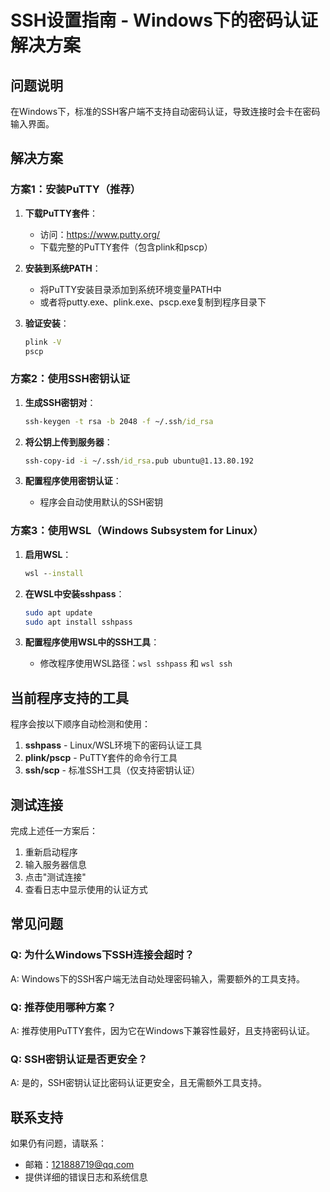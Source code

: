# SSH设置指南 - Windows下的密码认证解决方案

## 问题说明

在Windows下，标准的SSH客户端不支持自动密码认证，导致连接时会卡在密码输入界面。

## 解决方案

### 方案1：安装PuTTY（推荐）

1. **下载PuTTY套件**：
   - 访问：https://www.putty.org/
   - 下载完整的PuTTY套件（包含plink和pscp）

2. **安装到系统PATH**：
   - 将PuTTY安装目录添加到系统环境变量PATH中
   - 或者将putty.exe、plink.exe、pscp.exe复制到程序目录下

3. **验证安装**：
   ```cmd
   plink -V
   pscp
   ```

### 方案2：使用SSH密钥认证

1. **生成SSH密钥对**：
   ```cmd
   ssh-keygen -t rsa -b 2048 -f ~/.ssh/id_rsa
   ```

2. **将公钥上传到服务器**：
   ```cmd
   ssh-copy-id -i ~/.ssh/id_rsa.pub ubuntu@1.13.80.192
   ```

3. **配置程序使用密钥认证**：
   - 程序会自动使用默认的SSH密钥

### 方案3：使用WSL（Windows Subsystem for Linux）

1. **启用WSL**：
   ```cmd
   wsl --install
   ```

2. **在WSL中安装sshpass**：
   ```bash
   sudo apt update
   sudo apt install sshpass
   ```

3. **配置程序使用WSL中的SSH工具**：
   - 修改程序使用WSL路径：`wsl sshpass` 和 `wsl ssh`

## 当前程序支持的工具

程序会按以下顺序自动检测和使用：

1. **sshpass** - Linux/WSL环境下的密码认证工具
2. **plink/pscp** - PuTTY套件的命令行工具
3. **ssh/scp** - 标准SSH工具（仅支持密钥认证）

## 测试连接

完成上述任一方案后：

1. 重新启动程序
2. 输入服务器信息
3. 点击"测试连接"
4. 查看日志中显示使用的认证方式

## 常见问题

### Q: 为什么Windows下SSH连接会超时？
A: Windows下的SSH客户端无法自动处理密码输入，需要额外的工具支持。

### Q: 推荐使用哪种方案？
A: 推荐使用PuTTY套件，因为它在Windows下兼容性最好，且支持密码认证。

### Q: SSH密钥认证是否更安全？
A: 是的，SSH密钥认证比密码认证更安全，且无需额外工具支持。

## 联系支持

如果仍有问题，请联系：
- 邮箱：121888719@qq.com
- 提供详细的错误日志和系统信息 